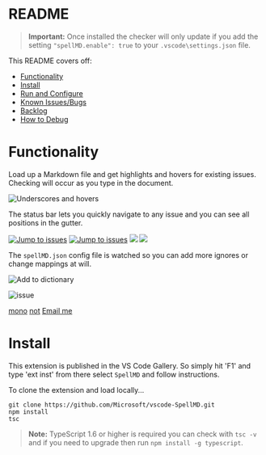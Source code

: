 # README

>**Important:** Once installed the checker will only update if you add the setting `"spellMD.enable": true` to your `.vscode\settings.json` file.

This README covers off:
* [Functionality](#functionality)
* [Install](#install)
* [Run and Configure](#run-and-configure)
* [Known Issues/Bugs](#known-issuesbugs)
* [Backlog](#backlog)
* [How to Debug](#how-to-debug)

# Functionality

Load up a Markdown file and get highlights and hovers for existing issues.  Checking will occur as you type in the document.

![Underscores and hovers](https://gitlab.com/base/images/SpellMDDemo1.gif)

The status bar lets you quickly navigate to any issue and you can see all positions in the gutter.

[![Jump to issues](https://gitlab.com/base/images/SpellMDDemo2.gif)](http://shouldnottouchthis/)
[![Jump to issues](https://gitlab.com/base/images/SpellMDDemo2.gif)](https://gitlab.com/username/repository/-/blob/main/monkey)
![](https://gitlab.com/base/images/SpellMDDemo2.gif)
<img src="https://gitlab.com/base/images/myImage.gif">

The `spellMD.json` config file is watched so you can add more ignores or change mappings at will.

![Add to dictionary](https://gitlab.com/base/images/SpellMDDemo3.gif)

![issue](https://gitlab.com/base/issue)

[mono](https://gitlab.com/username/repository/-/blob/main/monkey)
[not](http://shouldnottouchthis/)
[Email me](mailto:example@example.com)

# Install
This extension is published in the VS Code Gallery.  So simply hit 'F1' and type 'ext inst' from there select `SpellMD` and follow instructions.


To clone the extension and load locally...

```
git clone https://github.com/Microsoft/vscode-SpellMD.git
npm install
tsc
```

>**Note:** TypeScript 1.6 or higher is required you can check with `tsc -v` and if you need to upgrade then run `npm install -g typescript`.

